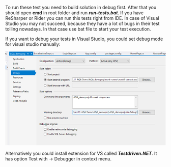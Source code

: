 To run these test you need to build solution in debug first. After that you should open **cmd** in root folder and run ***run-tests.bat***.
If you have ReSharper or Rider you can run this tests right from IDE. In case of Visual Studio you may not succeed, because they have a lot of bugs in their test tolling nowadays.
In that case use bat file to start your test execution.

If you want to debug your tests in Visual Studio, you could set debug mode for visual studio manually:

![Debug Setup Example](docs/debuggingSetup.PNG)

Alternatively you could install extension for VS called ***Testdriven.NET***.
It has option Test with -> Debugger in context menu.